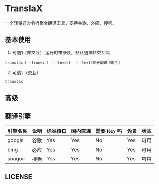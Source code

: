 # TranslaX

一个轻量的命令行聚合翻译工具，支持谷歌、必应、搜狗。

## 基本使用

1. 可选1（非交互）
运行时带参数，默认选择非交互式
```
translax [--from=zh] [--to=en]  [--text=我是翻译小能手]
```

2. 可选2（交互）
 
```
translax
```

## 高级

## 翻译引擎

| 引擎名称 | 说明 | 标准接口 | 国内直连 | 需要 Key 吗 | 免费 | 状态 |
|---------|--------|--|--|--|--|--|
|google|谷歌|Yes|Yes|No|Yes|可用|
|bing|必应|Yes|Yes|No|Yes|可用|
|sougou|搜狗|Yes|Yes|No|Yes|可用|

## LICENSE

